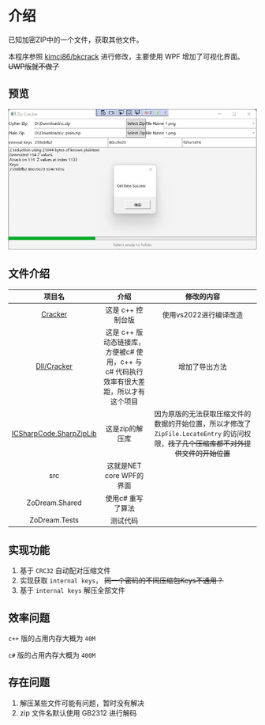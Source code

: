 # 介绍

已知加密ZIP中的一个文件，获取其他文件。

本程序参照 [kimci86/bkcrack](https://github.com/kimci86/bkcrack) 进行修改，主要使用 WPF 增加了可视化界面。~~UWP版就不做了~~

## 预览

![获取keys成功](screen/1.jpg)


## 文件介绍

|项目名|介绍|修改的内容|
|:--:|:--:|:--:|
|[Cracker](https://github.com/kimci86/bkcrack)|这是 c++ 控制台版|使用vs2022进行编译改造|
|[Dll/Cracker](https://github.com/kimci86/bkcrack)|这是 c++ 版动态链接库，方便被c# 使用，c++ 与 c# 代码执行效率有很大差距，所以才有这个项目|增加了导出方法|
|[ICSharpCode.SharpZipLib](https://github.com/icsharpcode/SharpZipLib)|这是zip的解压库|因为原版的无法获取压缩文件的数据的开始位置，所以才修改了`ZipFile.LocateEntry` 的访问权限，~~找了几个压缩库都不对外提供文件的开始位置~~|
|src|这就是NET core WPF的界面||
|ZoDream.Shared|使用c# 重写了算法||
|ZoDream.Tests|测试代码|


## 实现功能

1. 基于 `CRC32` 自动配对压缩文件
2. 实现获取 `internal keys`，  ~~同一个密码的不同压缩包Keys不通用？~~
3. 基于 `internal keys` 解压全部文件

## 效率问题

`c++` 版的占用内存大概为 `40M`

`c#` 版的占用内存大概为 `400M` 


## 存在问题

1. 解压某些文件可能有问题，暂时没有解决
2. zip 文件名默认使用 GB2312 进行解码
